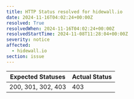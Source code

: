 ```yaml
---
title: HTTP Status resolved for hidewall.io
date: 2024-11-16T04:02:24+00:00Z
resolved: True
resolvedWhen: 2024-11-16T04:02:24+00:00Z
resolvedStartTime: 2024-11-08T11:28:04+00:00Z
severity: notice
affected:
  - hidewall.io
section: issue
---
```


| Expected Statuses | Actual Status  |
|-------------------|----------------|
| 200, 301, 302, 403 | 403 |
